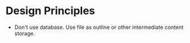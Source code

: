 # Design Principles

- Don't use database. Use file as outline or other intermediate content storage.
